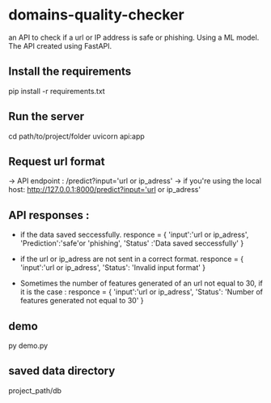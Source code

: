 # domains-quality-checker
an API to check if a url or IP address  is safe or phishing.
Using a ML model.
The API created using FastAPI.

## Install the requirements
pip install -r requirements.txt

## Run the server
cd path/to/project/folder
uvicorn api:app

## Request url format
-> API endpoint : /predict?input='url or ip_adress'
-> if you're using the local host:
http://127.0.0.1:8000/predict?input='url or ip_adress'

## API responses :
- if the data saved seccessfully. 
responce = {
    'input':'url or ip_adress',
    'Prediction':'safe'or 'phishing',
    'Status' :'Data saved seccessfully'
}
- if the url or ip_adress are not sent in a correct format. 
responce = {
    'input':'url or ip_adress',
    'Status': 'Invalid input format'
}

- Sometimes the number of features generated of an url not equal to 30, if it is the case : 
responce = {
    'input':'url or ip_adress',
    'Status': 'Number of features generated not equal to 30'
}

## demo
py demo.py

## saved data directory
project_path/db
